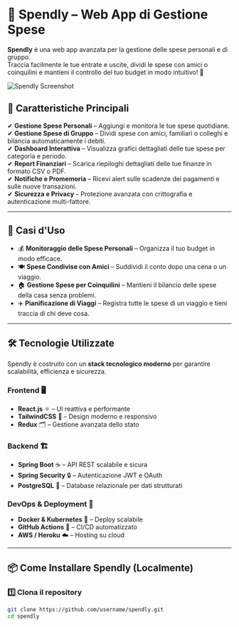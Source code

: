 # 💸 Spendly – Web App di Gestione Spese

**Spendly** è una web app avanzata per la gestione delle spese personali e di gruppo.  
Traccia facilmente le tue entrate e uscite, dividi le spese con amici o coinquilini e mantieni il controllo del tuo budget in modo intuitivo! 🚀  

![Spendly Screenshot](https://placehold.co/1200x600)  

## 🚀 **Caratteristiche Principali**
✔ **Gestione Spese Personali** – Aggiungi e monitora le tue spese quotidiane.  
✔ **Gestione Spese di Gruppo** – Dividi spese con amici, familiari o colleghi e bilancia automaticamente i debiti.  
✔ **Dashboard Interattiva** – Visualizza grafici dettagliati delle tue spese per categoria e periodo.  
✔ **Report Finanziari** – Scarica riepiloghi dettagliati delle tue finanze in formato CSV o PDF.  
✔ **Notifiche e Promemoria** – Ricevi alert sulle scadenze dei pagamenti e sulle nuove transazioni.  
✔ **Sicurezza e Privacy** – Protezione avanzata con crittografia e autenticazione multi-fattore.  

---

## 🎯 **Casi d'Uso**
- 💰 **Monitoraggio delle Spese Personali** – Organizza il tuo budget in modo efficace.  
- 🍽️ **Spese Condivise con Amici** – Suddividi il conto dopo una cena o un viaggio.  
- 🏠 **Gestione Spese per Coinquilini** – Mantieni il bilancio delle spese della casa senza problemi.  
- ✈️ **Pianificazione di Viaggi** – Registra tutte le spese di un viaggio e tieni traccia di chi deve cosa.  

---

## 🛠️ **Tecnologie Utilizzate**
Spendly è costruito con un **stack tecnologico moderno** per garantire scalabilità, efficienza e sicurezza.

### **Frontend** 🖥️  
- **React.js** ⚛️ – UI reattiva e performante  
- **TailwindCSS** 🎨 – Design moderno e responsivo  
- **Redux** 🗂️ – Gestione avanzata dello stato  

### **Backend** 🏗️  
- **Spring Boot** ☕ – API REST scalabile e sicura  
- **Spring Security** 🔒 – Autenticazione JWT e OAuth  
- **PostgreSQL** 🐘 – Database relazionale per dati strutturati  

### **DevOps & Deployment** 🚀  
- **Docker & Kubernetes** 🐳 – Deploy scalabile  
- **GitHub Actions** 🤖 – CI/CD automatizzato  
- **AWS / Heroku** ☁️ – Hosting su cloud  

---

## 📦 **Come Installare Spendly (Localmente)**
### **1️⃣ Clona il repository**
```bash
git clone https://github.com/username/spendly.git
cd spendly